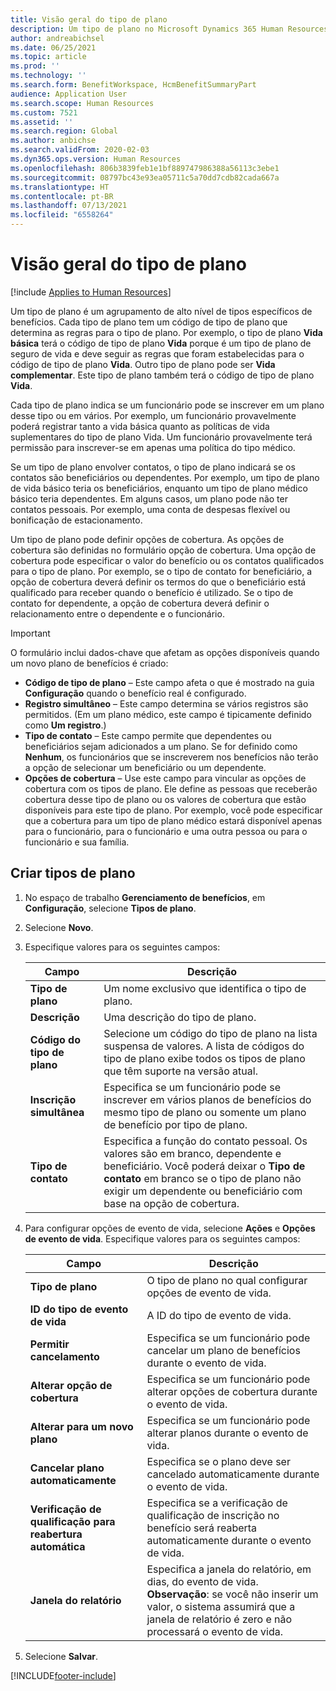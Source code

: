 ```yaml
---
title: Visão geral do tipo de plano
description: Um tipo de plano no Microsoft Dynamics 365 Human Resources é um agrupamento de alto nível de tipos específicos de benefícios. Cada tipo de plano tem um código de tipo de plano que determina as regras para o tipo de plano.
author: andreabichsel
ms.date: 06/25/2021
ms.topic: article
ms.prod: ''
ms.technology: ''
ms.search.form: BenefitWorkspace, HcmBenefitSummaryPart
audience: Application User
ms.search.scope: Human Resources
ms.custom: 7521
ms.assetid: ''
ms.search.region: Global
ms.author: anbichse
ms.search.validFrom: 2020-02-03
ms.dyn365.ops.version: Human Resources
ms.openlocfilehash: 806b3839feb1e1bf889747986388a56113c3ebe1
ms.sourcegitcommit: 08797bc43e93ea05711c5a70dd7cdb82cada667a
ms.translationtype: HT
ms.contentlocale: pt-BR
ms.lasthandoff: 07/13/2021
ms.locfileid: "6558264"
---
```

# <a name="plan-type-overview"></a>Visão geral do tipo de plano

[!include [Applies to Human Resources](../includes/applies-to-hr.md)]

Um tipo de plano é um agrupamento de alto nível de tipos específicos de benefícios. Cada tipo de plano tem um código de tipo de plano que determina as regras para o tipo de plano. Por exemplo, o tipo de plano **Vida básica** terá o código de tipo de plano **Vida** porque é um tipo de plano de seguro de vida e deve seguir as regras que foram estabelecidas para o código de tipo de plano **Vida**. Outro tipo de plano pode ser **Vida complementar**. Este tipo de plano também terá o código de tipo de plano **Vida**.

Cada tipo de plano indica se um funcionário pode se inscrever em um plano desse tipo ou em vários. Por exemplo, um funcionário provavelmente poderá registrar tanto a vida básica quanto as políticas de vida suplementares do tipo de plano Vida. Um funcionário provavelmente terá permissão para inscrever-se em apenas uma política do tipo médico.

Se um tipo de plano envolver contatos, o tipo de plano indicará se os contatos são beneficiários ou dependentes. Por exemplo, um tipo de plano de vida básico teria os beneficiários, enquanto um tipo de plano médico básico teria dependentes. Em alguns casos, um plano pode não ter contatos pessoais. Por exemplo, uma conta de despesas flexível ou bonificação de estacionamento.

Um tipo de plano pode definir opções de cobertura. As opções de cobertura são definidas no formulário opção de cobertura. Uma opção de cobertura pode especificar o valor do benefício ou os contatos qualificados para o tipo de plano. Por exemplo, se o tipo de contato for beneficiário, a opção de cobertura deverá definir os termos do que o beneficiário está qualificado para receber quando o benefício é utilizado. Se o tipo de contato for dependente, a opção de cobertura deverá definir o relacionamento entre o dependente e o funcionário. 

> [!IMPORTANT]
> O formulário inclui dados-chave que afetam as opções disponíveis quando um novo plano de benefícios é criado:
>
> - **Código de tipo de plano** – Este campo afeta o que é mostrado na guia **Configuração** quando o benefício real é configurado.  
> - **Registro simultâneo** – Este campo determina se vários registros são permitidos. (Em um plano médico, este campo é tipicamente definido como **Um registro**.)
> - **Tipo de contato** – Este campo permite que dependentes ou beneficiários sejam adicionados a um plano. Se for definido como **Nenhum**, os funcionários que se inscreverem nos benefícios não terão a opção de selecionar um beneficiário ou um dependente.
> - **Opções de cobertura** – Use este campo para vincular as opções de cobertura com os tipos de plano. Ele define as pessoas que receberão cobertura desse tipo de plano ou os valores de cobertura que estão disponíveis para este tipo de plano. Por exemplo, você pode especificar que a cobertura para um tipo de plano médico estará disponível apenas para o funcionário, para o funcionário e uma outra pessoa ou para o funcionário e sua família.

## <a name="create-plan-types"></a>Criar tipos de plano

1. No espaço de trabalho **Gerenciamento de benefícios**, em **Configuração**, selecione **Tipos de plano**.

2. Selecione **Novo**.

3. Especifique valores para os seguintes campos:

   | Campo | Descrição |
   | --- | --- |
   | **Tipo de plano** | Um nome exclusivo que identifica o tipo de plano. |
   | **Descrição** | Uma descrição do tipo de plano. |
   | **Código do tipo de plano** | Selecione um código do tipo de plano na lista suspensa de valores. A lista de códigos do tipo de plano exibe todos os tipos de plano que têm suporte na versão atual. |
   | **Inscrição simultânea** | Especifica se um funcionário pode se inscrever em vários planos de benefícios do mesmo tipo de plano ou somente um plano de benefício por tipo de plano. |
   | **Tipo de contato** | Especifica a função do contato pessoal. Os valores são em branco, dependente e beneficiário. Você poderá deixar o **Tipo de contato** em branco se o tipo de plano não exigir um dependente ou beneficiário com base na opção de cobertura. |

4. Para configurar opções de evento de vida, selecione **Ações** e **Opções de evento de vida**. Especifique valores para os seguintes campos:

   | Campo | Descrição |
   | --- | --- |
   | **Tipo de plano** | O tipo de plano no qual configurar opções de evento de vida. |
   | **ID do tipo de evento de vida** | A ID do tipo de evento de vida. |
   | **Permitir cancelamento** | Especifica se um funcionário pode cancelar um plano de benefícios durante o evento de vida. |
   | **Alterar opção de cobertura** | Especifica se um funcionário pode alterar opções de cobertura durante o evento de vida. |
   | **Alterar para um novo plano** | Especifica se um funcionário pode alterar planos durante o evento de vida. |
   | **Cancelar plano automaticamente** | Especifica se o plano deve ser cancelado automaticamente durante o evento de vida. |
   | **Verificação de qualificação para reabertura automática** | Especifica se a verificação de qualificação de inscrição no benefício será reaberta automaticamente durante o evento de vida. |
   | **Janela do relatório** | Especifica a janela do relatório, em dias, do evento de vida. **Observação**: se você não inserir um valor, o sistema assumirá que a janela de relatório é zero e não processará o evento de vida. |

5. Selecione **Salvar**. 


[!INCLUDE[footer-include](../includes/footer-banner.md)]
